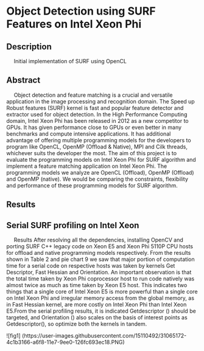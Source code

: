 
<BODY>

<DIV id="id_1">
<H1> Object Detection using SURF Features on Intel Xeon Phi </H1>
</DIV>
<DIV id="id_2_1">
<P class="p9 ft6"><H2> Description </H2></P>
<P class="p10 ft6">&nbsp;&nbsp;&nbsp;&nbsp;&nbsp;Initial implementation of SURF using OpenCL
</P>
</DIV>
<DIV id="id_2_2">
<P class="p9 ft6"><H2> Abstract </H2></P>
<P class="p12 ft6">&nbsp;&nbsp;&nbsp;&nbsp;&nbsp;Object detection and feature matching is a crucial and versatile application in the image processing and recognition domain. The Speed up Robust features (SURF) kernel is fast and popular feature detector and extractor used for object detection. In the High Performance Computing domain, Intel Xeon Phi has been released in 2012 as a new competitor to GPUs. It has given performance close to GPUs or even better in many benchmarks and compute intensive applications. It has additional advantage of offering multiple programming models for the developers to program like OpenCL, OpenMP (Offload &amp; Native), MPI and Cilk threads, whichever suits the developer the most. The aim of this project is to evaluate the programming models on Intel Xeon Phi for SURF algorithm and implement a feature matching application on Intel Xeon Phi. The programming models we analyze are OpenCL (Offload), OpenMP (Offload) and OpenMP (native). We would be comparing the constraints, flexibility and performance of these programming models for SURF algorithm.
</P>
<P class="p9 ft6"><H2> Results </H2></P>
<P class="p12 ft6"><H2> Serial SURF profiling on Intel Xeon </H2></P>
<P class="p12 ft6">&nbsp;&nbsp;&nbsp;&nbsp;&nbsp;Results
After resolving all the dependencies, installing OpenCV and porting SURF C++ legacy code on Xeon E5 and Xeon Phi 5110P
CPU hosts for offload and native programming models respectively. From the results shown in Table 2 and pie chart 9 we saw that
major portion of computation time for a serial code on respective hosts was taken by kernels Get Descriptor, Fast Hessian and
Orientation. An important observation is that the total time taken by Xeon Phi coprocessor host to run code natively was almost
twice as much as time taken by Xeon E5 host. This indicates two things that a single core of Intel Xeon E5 is more powerful than a
single core on Intel Xeon Phi and irregular memory access from the global memory, as in Fast Hessian kernel, are more costly on
Intel Xeon Phi than Intel Xeon E5.From the serial profiling results, it is indicated Getdescriptor () should be targeted, and
Orientation () also scales on the basis of interest points as Getdescriptor(), so optimize both the kernels in tandem.
</P>
![fig1] (https://user-images.githubusercontent.com/15110492/31065172-4c1b3166-a6f8-11e7-9ee0-126fc693ec18.PNG)
</BODY>
</HTML>
